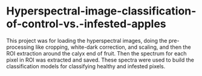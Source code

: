 # Hyperspectral-image-classification-of-control-vs.-infested-apples
This project was for loading the hyperspectral images, doing the pre-processing like cropping, white-dark correction, and scaling, and then the ROI extraction around the calyx end of fruit. Then the spectrum for each pixel in ROI was extracted and saved. These spectra were used to build the classification models for classifying healthy and infested pixels. 

